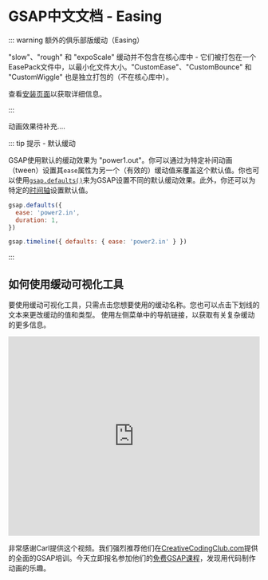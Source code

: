 # GSAP中文文档 - Easing

::: warning 额外的俱乐部版缓动（Easing）

"slow"、"rough" 和 "expoScale" 缓动并不包含在核心库中 - 它们被打包在一个EasePack文件中，以最小化文件大小。"CustomEase"、"CustomBounce" 和 "CustomWiggle" 也是独立打包的（不在核心库中）。

查看[安装页面](/gsap/start)以获取详细信息。

:::

动画效果待补充....

::: tip 提示 - 默认缓动

GSAP使用默认的缓动效果为 "power1.out"。你可以通过为特定补间动画（tween）设置其`ease`属性为另一个（有效的）缓动值来覆盖这个默认值。你也可以使用[`gsap.defaults()`](/gsap/gsap/methods/defaults)来为GSAP设置不同的默认缓动效果。此外，你还可以为特定的[时间轴](/gsap/timelines/start)设置默认值。

```javascript
gsap.defaults({
  ease: 'power2.in',
  duration: 1,
})

gsap.timeline({ defaults: { ease: 'power2.in' } })
```

:::

## 如何使用缓动可视化工具

要使用缓动可视化工具，只需点击您想要使用的缓动名称。您也可以点击下划线的文本来更改缓动的值和类型。
使用左侧菜单中的导航链接，以获取有关复杂缓动的更多信息。

<iframe src="https://youtu.be/jfKf7EtMbxI" width="100%" height="400" frameborder="no" loading="lazy" allowtransparency="true" allowfullscreen="true" ></iframe>

非常感谢Carl提供这个视频。我们强烈推荐他们在[CreativeCodingClub.com](https://www.creativecodingclub.com/bundles/creative-coding-club?ref=44f484)提供的全面的GSAP培训。今天立即报名参加他们的[免费GSAP课程](https://www.creativecodingclub.com/courses/FreeGSAP3Express?ref=44f484)，发现用代码制作动画的乐趣。
